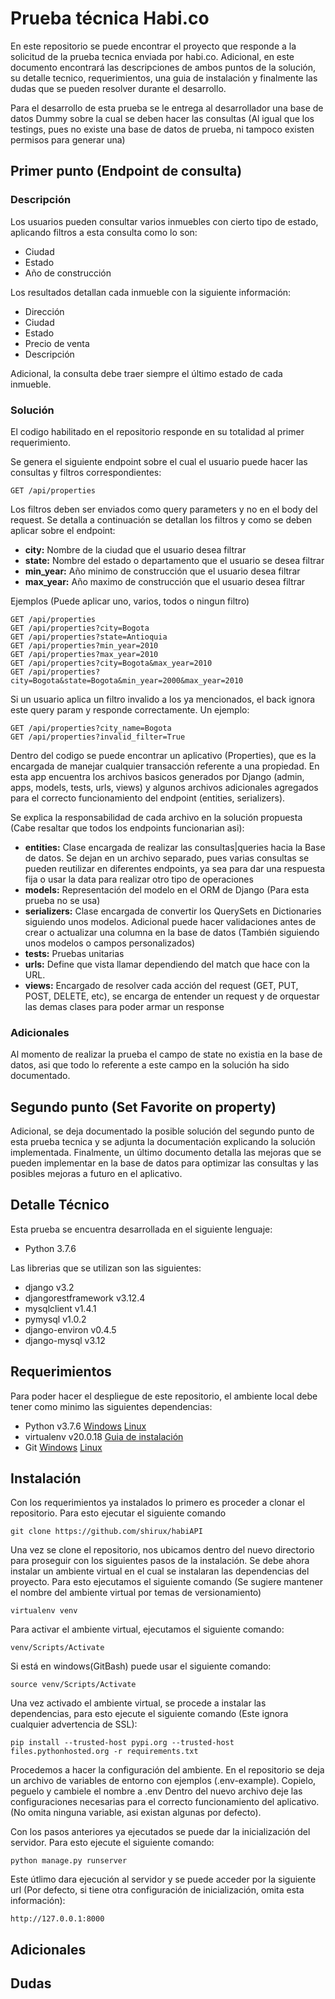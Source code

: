 # Prueba técnica Habi.co
En este repositorio se puede encontrar el proyecto que responde a la solicitud de la prueba tecnica enviada por habi.co.
Adicional, en este documento encontrará las descripciones de ambos puntos de la solución, su detalle tecnico, requerimientos, una guia de instalación y finalmente las dudas que se pueden resolver durante el desarrollo.

Para el desarrollo de esta prueba se le entrega al desarrollador una base de datos Dummy sobre la cual se deben hacer las consultas (Al igual que los testings, pues no existe una base de datos de prueba, ni tampoco existen permisos para generar una)

## Primer punto (Endpoint de consulta)

### Descripción
Los usuarios pueden consultar varios inmuebles con cierto tipo de estado, aplicando filtros a esta consulta como lo son:
- Ciudad
- Estado
- Año de construcción

Los resultados detallan cada inmueble con la siguiente información:
- Dirección
- Ciudad
- Estado
- Precio de venta
- Descripción

Adicional, la consulta debe traer siempre el último estado de cada inmueble.

### Solución
El codigo habilitado en el repositorio responde en su totalidad al primer requerimiento.

Se genera el siguiente endpoint sobre el cual el usuario puede hacer las consultas y filtros correspondientes:
```
GET /api/properties
```

Los filtros deben ser enviados como query parameters y no en el body del request. Se detalla a continuación se detallan los filtros y como se deben aplicar sobre el endpoint:
- **city:** Nombre de la ciudad que el usuario desea filtrar
- **state:** Nombre del estado o departamento que el usuario se desea filtrar
- **min_year:** Año minimo de construcción que el usuario desea filtrar
- **max_year:** Año maximo de construcción que el usuario desea filtrar

Ejemplos (Puede aplicar uno, varios, todos o ningun filtro)
```
GET /api/properties
GET /api/properties?city=Bogota
GET /api/properties?state=Antioquia
GET /api/properties?min_year=2010
GET /api/properties?max_year=2010
GET /api/properties?city=Bogota&max_year=2010
GET /api/properties?city=Bogota&state=Bogota&min_year=2000&max_year=2010
```

Si un usuario aplica un filtro invalido a los ya mencionados, el back ignora este query param y responde correctamente. Un ejemplo:
```
GET /api/properties?city_name=Bogota
GET /api/properties?invalid_filter=True
```

Dentro del codigo se puede encontrar un aplicativo (Properties), que es la encargada de manejar cualquier transacción referente a una propiedad.
En esta app encuentra los archivos basicos generados por Django (admin, apps, models, tests, urls, views) y algunos archivos adicionales agregados para el correcto funcionamiento del endpoint (entities, serializers).

Se explica la responsabilidad de cada archivo en la solución propuesta (Cabe resaltar que todos los endpoints funcionarian asi):
- **entities:** Clase encargada de realizar las consultas|queries hacia la Base de datos. Se dejan en un archivo separado, pues varias consultas se pueden reutilizar en diferentes endpoints, ya sea para dar una respuesta fija o usar la data para realizar otro tipo de operaciones
- **models:** Representación del modelo en el ORM de Django (Para esta prueba no se usa)
- **serializers:** Clase encargada de convertir los QuerySets en Dictionaries siguiendo unos modelos. Adicional puede hacer validaciones antes de crear o actualizar una columna en la base de datos (También siguiendo unos modelos o campos personalizados)
- **tests:** Pruebas unitarias
- **urls:** Define que vista llamar dependiendo del match que hace con la URL.
- **views:** Encargado de resolver cada acción del request (GET, PUT, POST, DELETE, etc), se encarga de entender un request y de orquestar las demas clases para poder armar un response

### Adicionales
Al momento de realizar la prueba el campo de state no existia en la base de datos, asi que todo lo referente a este campo en la solución ha sido documentado.

## Segundo punto (Set Favorite on property)
Adicional, se deja documentado la posible solución del segundo punto de esta prueba tecnica y se adjunta la documentación explicando la solución implementada.
Finalmente, un último documento detalla las mejoras que se pueden implementar en la base de datos para optimizar las consultas y las posibles mejoras a futuro en el aplicativo.

## Detalle Técnico
Esta prueba se encuentra desarrollada en el siguiente lenguaje:
- Python 3.7.6

Las librerias que se utilizan son las siguientes:
- django v3.2
- djangorestframework v3.12.4
- mysqlclient v1.4.1
- pymysql v1.0.2
- django-environ v0.4.5
- django-mysql v3.12

## Requerimientos
Para poder hacer el despliegue de este repositorio, el ambiente local debe tener como minimo las siguientes dependencias:
- Python v3.7.6 [Windows](https://www.python.org/downloads/) [Linux](https://docs.python-guide.org/starting/install3/linux/)
- virtualenv v20.0.18 [Guia de instalación](https://pypi.org/project/virtualenv/)
- Git [Windows](https://git-scm.com/downloads) [Linux](https://git-scm.com/book/en/v2/Getting-Started-Installing-Git)

## Instalación
Con los requerimientos ya instalados lo primero es proceder a clonar el repositorio. Para esto ejecutar el siguiente comando
```
git clone https://github.com/shirux/habiAPI
```

Una vez se clone el repositorio, nos ubicamos dentro del nuevo directorio para proseguir con los siguientes pasos de la instalación.
Se debe ahora instalar un ambiente virtual en el cual se instalaran las dependencias del proyecto.
Para esto ejecutamos el siguiente comando (Se sugiere mantener el nombre del ambiente virtual por temas de versionamiento)
```
virtualenv venv
```

Para activar el ambiente virtual, ejecutamos el siguiente comando:
```
venv/Scripts/Activate
```

Si está en windows(GitBash) puede usar el siguiente comando:
```
source venv/Scripts/Activate
```

Una vez activado el ambiente virtual, se procede a instalar las dependencias, para esto ejecute el siguiente comando (Este ignora cualquier advertencia de SSL):
```
pip install --trusted-host pypi.org --trusted-host files.pythonhosted.org -r requirements.txt
```

Procedemos a hacer la configuración del ambiente. 
En el repositorio se deja un archivo de variables de entorno con ejemplos (.env-example). Copielo, peguelo y cambiele el nombre a .env
Dentro del nuevo archivo deje las configuraciones necesarias para el correcto funcionamiento del aplicativo. (No omita ninguna variable, asi existan algunas por defecto).

Con los pasos anteriores ya ejecutados se puede dar la inicialización del servidor. Para esto ejecute el siguiente comando:
```
python manage.py runserver
```

Este útlimo dara ejecución al servidor y se puede acceder por la siguiente url (Por defecto, si tiene otra configuración de inicialización, omita esta información):
```
http://127.0.0.1:8000
```

## Adicionales

## Dudas


